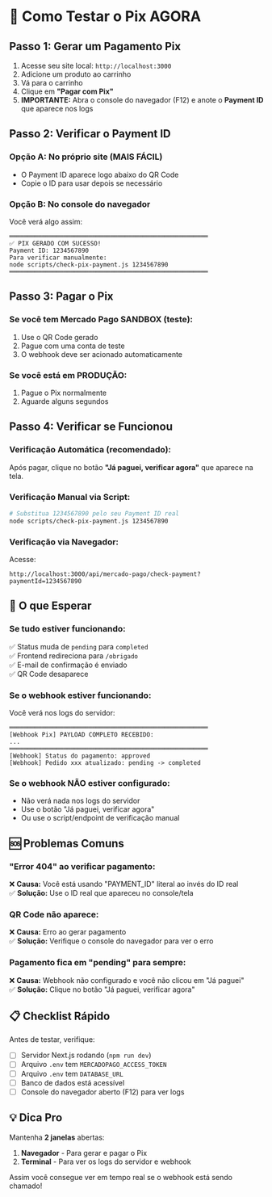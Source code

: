 # 🚀 Como Testar o Pix AGORA

## Passo 1: Gerar um Pagamento Pix

1. Acesse seu site local: `http://localhost:3000`
2. Adicione um produto ao carrinho
3. Vá para o carrinho
4. Clique em **"Pagar com Pix"**
5. **IMPORTANTE:** Abra o console do navegador (F12) e anote o **Payment ID** que aparece nos logs

## Passo 2: Verificar o Payment ID

### Opção A: No próprio site (MAIS FÁCIL)
- O Payment ID aparece logo abaixo do QR Code
- Copie o ID para usar depois se necessário

### Opção B: No console do navegador
Você verá algo assim:
```
═══════════════════════════════════════════════════════
✅ PIX GERADO COM SUCESSO!
Payment ID: 1234567890
Para verificar manualmente:
node scripts/check-pix-payment.js 1234567890
═══════════════════════════════════════════════════════
```

## Passo 3: Pagar o Pix

### Se você tem Mercado Pago SANDBOX (teste):
1. Use o QR Code gerado
2. Pague com uma conta de teste
3. O webhook deve ser acionado automaticamente

### Se você está em PRODUÇÃO:
1. Pague o Pix normalmente
2. Aguarde alguns segundos

## Passo 4: Verificar se Funcionou

### Verificação Automática (recomendado):
Após pagar, clique no botão **"Já paguei, verificar agora"** que aparece na tela.

### Verificação Manual via Script:
```bash
# Substitua 1234567890 pelo seu Payment ID real
node scripts/check-pix-payment.js 1234567890
```

### Verificação via Navegador:
Acesse:
```
http://localhost:3000/api/mercado-pago/check-payment?paymentId=1234567890
```

## 🎯 O que Esperar

### Se tudo estiver funcionando:
✅ Status muda de `pending` para `completed`  
✅ Frontend redireciona para `/obrigado`  
✅ E-mail de confirmação é enviado  
✅ QR Code desaparece  

### Se o webhook estiver funcionando:
Você verá nos logs do servidor:
```
═══════════════════════════════════════════════════════
[Webhook Pix] PAYLOAD COMPLETO RECEBIDO:
...
═══════════════════════════════════════════════════════
[Webhook] Status do pagamento: approved
[Webhook] Pedido xxx atualizado: pending -> completed
```

### Se o webhook NÃO estiver configurado:
- Não verá nada nos logs do servidor
- Use o botão "Já paguei, verificar agora"
- Ou use o script/endpoint de verificação manual

## 🆘 Problemas Comuns

### "Error 404" ao verificar pagamento:
❌ **Causa:** Você está usando "PAYMENT_ID" literal ao invés do ID real  
✅ **Solução:** Use o ID real que apareceu no console/tela

### QR Code não aparece:
❌ **Causa:** Erro ao gerar pagamento  
✅ **Solução:** Verifique o console do navegador para ver o erro

### Pagamento fica em "pending" para sempre:
❌ **Causa:** Webhook não configurado e você não clicou em "Já paguei"  
✅ **Solução:** Clique no botão "Já paguei, verificar agora"

## 📋 Checklist Rápido

Antes de testar, verifique:

- [ ] Servidor Next.js rodando (`npm run dev`)
- [ ] Arquivo `.env` tem `MERCADOPAGO_ACCESS_TOKEN`
- [ ] Arquivo `.env` tem `DATABASE_URL`
- [ ] Banco de dados está acessível
- [ ] Console do navegador aberto (F12) para ver logs

## 💡 Dica Pro

Mantenha **2 janelas** abertas:
1. **Navegador** - Para gerar e pagar o Pix
2. **Terminal** - Para ver os logs do servidor e webhook

Assim você consegue ver em tempo real se o webhook está sendo chamado!
